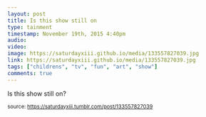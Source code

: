 ```yaml
---
layout: post
title: Is this show still on
type: tainment
timestamp: November 19th, 2015 4:40pm
audio: 
video: 
image: https://saturdayxiii.github.io/media/133557827039.jpg
link: https://saturdayxiii.github.io/media/133557827039.jpg
tags: ["childrens", "tv", "fun", "art", "show"]
comments: true
---
```


Is this show still on?
 
  
<small>source: https://saturdayxiii.tumblr.com/post/133557827039</small>